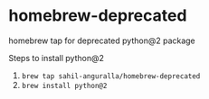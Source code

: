 # homebrew-deprecated
homebrew tap for deprecated python@2 package

Steps to install python@2

1. `brew tap sahil-anguralla/homebrew-deprecated`
2. `brew install python@2`

